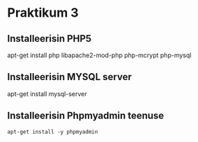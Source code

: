 # Praktikum 3
## Installeerisin PHP5
apt-get install php libapache2-mod-php php-mcrypt php-mysql
## Installeerisin MYSQL server
apt-get install mysql-server
## Installeerisin Phpmyadmin teenuse
```apt-get install -y phpmyadmin```
